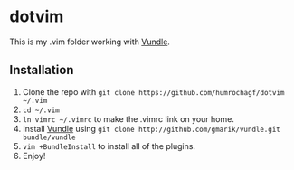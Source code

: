 # dotvim

This is my .vim folder working with [Vundle](https://github.com/gmarik/vundle).

## Installation

1. Clone the repo with `git clone https://github.com/humrochagf/dotvim ~/.vim`
2. `cd ~/.vim`
3. `ln vimrc ~/.vimrc` to make the .vimrc link on your home.
4. Install [Vundle](https://github.com/gmarik/vundle) using `git clone http://github.com/gmarik/vundle.git bundle/vundle`
5. `vim +BundleInstall` to install all of the plugins.
6. Enjoy!
